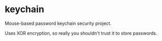 # keychain
Mouse-based password keychain security project.

Uses XOR encryption, so really you shouldn't trust it to store passwords.
